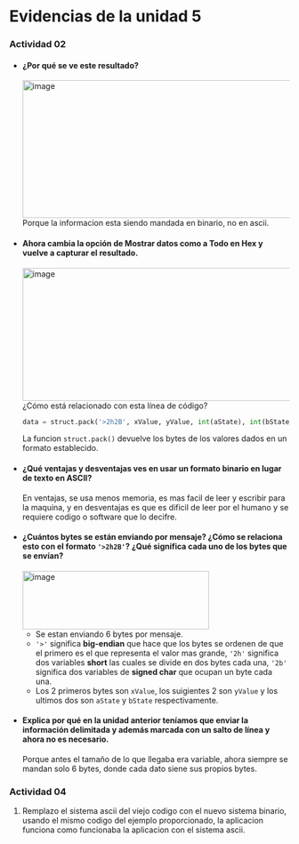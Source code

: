 
# Evidencias de la unidad 5

### Actividad 02

* #### ¿Por qué se ve este resultado?
  <img width="996" height="248" alt="image" src="https://github.com/user-attachments/assets/1c1781b0-b1da-4eb9-a4ba-99d7240770c5" />
  Porque la informacion esta siendo mandada en binario, no en ascii.
* #### Ahora cambia la opción de Mostrar datos como a Todo en Hex y vuelve a capturar el resultado.
  <img width="986" height="239" alt="image" src="https://github.com/user-attachments/assets/9c74c974-0080-4d8c-b6e8-ad72ea3d535f" />
  ¿Cómo está relacionado con esta línea de código?
  
  ```py
  data = struct.pack('>2h2B', xValue, yValue, int(aState), int(bState))
  ```
  La funcion ``struct.pack()`` devuelve los bytes de los valores dados en un formato establecido.
  
* #### ¿Qué ventajas y desventajas ves en usar un formato binario en lugar de texto en ASCII?
  En ventajas, se usa menos memoria, es mas facil de leer y escribir para la maquina, y en desventajas es que es dificil de leer por el humano y se requiere codigo o software que lo decifre.
* #### ¿Cuántos bytes se están enviando por mensaje? ¿Cómo se relaciona esto con el formato ``'>2h2B'``? ¿Qué significa cada uno de los bytes que se envían?
  <img width="335" height="105" alt="image" src="https://github.com/user-attachments/assets/69a20744-6bad-4a4d-adaf-e5559bf6eda6" />
  
  * Se estan enviando 6 bytes por mensaje.
  * ``'>'`` significa **big-endian** que hace que los bytes se ordenen de que el primero es el que representa el valor mas grande, ``'2h'`` significa dos variables **short** las cuales se divide en dos bytes cada una, ``'2b'`` significa dos variables de **signed char** que ocupan un byte cada una.
  * Los 2 primeros bytes son ``xValue``, los suigientes 2 son ``yValue`` y los ultimos dos son ``aState`` y ``bState`` respectivamente.

* #### Explica por qué en la unidad anterior teníamos que enviar la información delimitada y además marcada con un salto de línea y ahora no es necesario.
  Porque antes el tamaño de lo que llegaba era variable, ahora siempre se mandan solo 6 bytes, donde cada dato siene sus propios bytes.

### Actividad 04
1. Remplazo el sistema ascii del viejo codigo con el nuevo sistema binario, usando el mismo codigo del ejemplo proporcionado, la aplicacion funciona como funcionaba la aplicacion con el sistema ascii.

